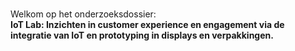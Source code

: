 # <Course no-link />

Welkom op het onderzoeksdossier:  
**IoT Lab: Inzichten in customer experience en engagement via de integratie van IoT en prototyping in displays en verpakkingen.**

<Authors />

<p style="text-align: center">
<School logo style="padding: 2rem; max-width: 24rem" />
</p>
